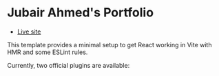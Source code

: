 # Jubair Ahmed's Portfolio

- [Live site](https://jubair-portfolio.vercel.app)

This template provides a minimal setup to get React working in Vite with HMR and some ESLint rules.

Currently, two official plugins are available:


